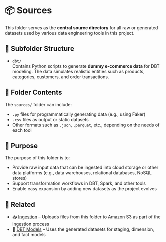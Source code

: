 # 📦 Sources

This folder serves as the **central source directory** for all raw or generated datasets used by various data engineering tools in this project.

## 📁 Subfolder Structure

- `dbt/`  
  Contains Python scripts to generate **dummy e-commerce data** for DBT modeling. The data simulates realistic entities such as products, categories, customers, and order transactions.

## 📂 Folder Contents

The `sources/` folder can include:

- `.py` files for programmatically generating data (e.g., using Faker)
- `.csv` files as output or static datasets
- Other formats such as `.json`, `.parquet`, etc., depending on the needs of each tool

## 🧭 Purpose

The purpose of this folder is to:

- Provide raw input data that can be ingested into cloud storage or other data platforms (e.g., data warehouses, relational databases, NoSQL stores)
- Support transformation workflows in DBT, Spark, and other tools
- Enable easy expansion by adding new datasets as the project evolves

## 🔗 Related

- 📥 [Ingestion](../ingestion/) – Uploads files from this folder to Amazon S3 as part of the ingestion process
- 🧪 [DBT Models](../dbt/dbt_tools/) – Uses the generated datasets for staging, dimension, and fact models